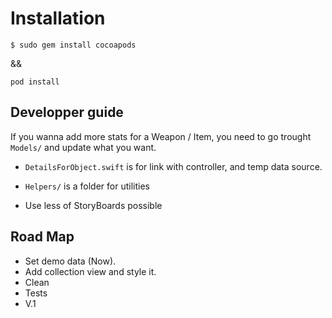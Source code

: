 # Installation

`$ sudo gem install cocoapods`

&&

`pod install`

## Developper guide

If you wanna add more stats for a Weapon / Item, you need to go trought `Models/` and update what you want.

- `DetailsForObject.swift` is for link with controller, and temp data source.

- `Helpers/` is a folder for utilities

- Use less of StoryBoards possible


## Road Map

- Set demo data (Now).
- Add collection view and style it.
- Clean
- Tests
- V.1
